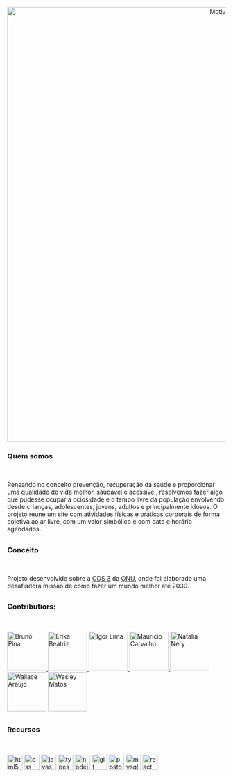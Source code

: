 <p align="center">
 <img src="https://i.ibb.co/mzrRSCM/Prancheta-1.png" width="1000" alt="Motive Logo"/>
</p>

<h3> Quem somos </h3>
<img src="https://i.ibb.co/r4r7xTy/line.png" height="10" align="left"> <br>

Pensando no conceito prevenção, recuperação da saúde e proporcionar uma qualidade de vida melhor, saudável e acessível, resolvemos fazer algo que pudesse
ocupar a ociosidade e o tempo livre da população envolvendo desde crianças, adolescentes, jovens, adultos e principalmente idosos. O projeto reune um
site com atividades físicas e práticas corporais de forma coletiva ao ar livre, com um valor simbólico e com data e horário agendados. 

## <h3> Conceito </h3>
<img src="https://i.ibb.co/r4r7xTy/line.png" height="10" align="left"> <br>

Projeto desenvolvido sobre a <a href=https://brasil.un.org/pt-br/sdgs/3>ODS 3</a> da <a href=https://brasil.un.org/pt-br3>ONU</a>, onde foi elaborado uma desafiadora missão de como fazer um mundo melhor até 2030. 

## <h3> Contributiors: </h3>
<img src="https://i.ibb.co/r4r7xTy/line.png" height="10" align="left"> <br>

<div align="left">
 <a href="https://www.linkedin.com/in/brunopinatrotta/"> <img src="https://avatars.githubusercontent.com/u/112709471?v=4" height="90" title="Bruno Pina"> </a>
 <a href="https://www.linkedin.com/in/erikabeatrizf/"><img src="https://avatars.githubusercontent.com/u/112709766?v=4" height="90" title="Erika Beatriz"> </a> 
 <a href="https://www.linkedin.com/in/igor-de-lima-da-silva-a40770244/"><img src="https://i.ibb.co/6n0dRTC/igo.jpg" height="90" title="Igor Lima"> </a>
 <a href="https://www.linkedin.com/in/mauriciocarvalhojb/"><img src="https://avatars.githubusercontent.com/u/111585417?v=4" height="90" title="Mauricio Carvalho"> </a>
 <a href="https://www.linkedin.com/in/nat%C3%A1lia-dos-santos-nery-897a72248/"><img src="https://avatars.githubusercontent.com/u/112709527?v=4" height="90" title="Natalia Nery"> </a>
 <a href="https://www.linkedin.com/in/wallacearaujo27/"><img src="https://i.ibb.co/nDmVyp5/wall.jpg" height="90" title="Wallace Araujo"> </a>
 <a href="https://www.linkedin.com/in/weslley-matos-b267651b1/"> <img src="https://avatars.githubusercontent.com/u/63007830?v=4" height="90" title="Wesley Matos"> </a>
</div>


## <h3> Recursos </h3>
<img src="https://i.ibb.co/r4r7xTy/line.png" height="10" align="left"> <br>
 <div class="row"> 
  <img src="https://cdn-icons-png.flaticon.com/512/732/732212.png" alt="html5" width="35" height="35"/>
  <img src="https://cdn4.iconfinder.com/data/icons/social-media-logos-6/512/121-css3-512.png" alt="css" width="35" height="35"/>
  <img src="https://cdn.svgporn.com/logos/javascript.svg" alt="javascript" width="35" height="35"/>
  <img src="https://cdn.svgporn.com/logos/typescript-icon.svg" height="35" alt="typescript">
  <img src="https://cdn.svgporn.com/logos/nodejs-icon.svg" height="35" alt="nodejs">
  <img src="https://cdn.svgporn.com/logos/git-icon.svg" height="35" alt="git">
  <img src="https://cdn.svgporn.com/logos/postgresql.svg" alt="postgresql" width="35" height="35"/>
  <img src="https://cdn.svgporn.com/logos/mysql.svg" alt="mysql" width="35" height="35"/> 
  <img src="https://cdn.svgporn.com/logos/react.svg" alt="react" width="35" height="35"/> 
</div>
  
  

